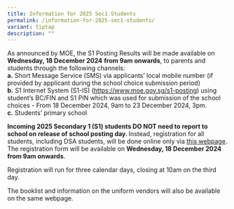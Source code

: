```yaml
---
title: Information for 2025 Sec1 Students
permalink: /information-for-2025-sec1-students/
variant: tiptap
description: ""
---
```

<p>As announced by MOE, the S1 Posting Results will be made available on <strong>Wednesday, 18 December 2024</strong>  <strong>from 9am onwards</strong>,
to parents and students through the following channels:
<br><strong>a.</strong> Short Message Service (SMS) via applicants’ local mobile
number (if provided by applicant during the school choice submission period)
<br><strong>b.</strong> S1 Internet System (S1-IS) (<a href="https://www.moe.gov.sg/s1-posting" rel="noopener noreferrer nofollow" target="_blank">https://www.moe.gov.sg/s1-posting</a>)
using student’s BC/FIN and S1 PIN which was used for submission of the
school choices - From 18 December 2024, 9am to 23 December 2024, 3pm.
<br><strong>c.</strong> Students’ primary school &nbsp;&nbsp;</p>
<p><strong>Incoming 2025 Secondary 1 (S1) students DO NOT need to report to school on release of school posting day. </strong>Instead,
registration for all students, including DSA students, will be done&nbsp;online
only via <a href="https://www.nanchiauhigh.moe.edu.sg/permalink/nchs-2025s1/" class="x_OWAAutoLink" rel="noopener noreferrer nofollow" target="_blank"><u>this webpage</u></a>.
The registration form will be available on <strong>Wednesday, 18 December 2024</strong>  <strong>from 9am onwards</strong>.&nbsp;</p>
<p>Registration will run for three calendar days, closing at 10am on the
third day.&nbsp;</p>
<p>The booklist and information on the uniform vendors will also be available
on the same webpage.</p>